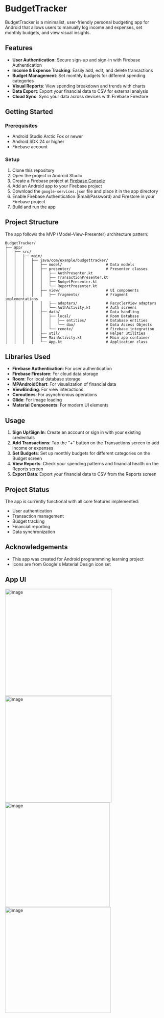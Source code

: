 # BudgetTracker

BudgetTracker is a minimalist, user-friendly personal budgeting app for Android that allows users to manually log income and expenses, set monthly budgets, and view visual insights.

## Features

- **User Authentication**: Secure sign-up and sign-in with Firebase Authentication
- **Income & Expense Tracking**: Easily add, edit, and delete transactions
- **Budget Management**: Set monthly budgets for different spending categories
- **Visual Reports**: View spending breakdown and trends with charts
- **Data Export**: Export your financial data to CSV for external analysis
- **Cloud Sync**: Sync your data across devices with Firebase Firestore

## Getting Started

### Prerequisites

- Android Studio Arctic Fox or newer
- Android SDK 24 or higher
- Firebase account

### Setup

1. Clone this repository
2. Open the project in Android Studio
3. Create a Firebase project at [Firebase Console](https://console.firebase.google.com/)
4. Add an Android app to your Firebase project
5. Download the `google-services.json` file and place it in the app directory
6. Enable Firebase Authentication (Email/Password) and Firestore in your Firebase project
7. Build and run the app

## Project Structure

The app follows the MVP (Model-View-Presenter) architecture pattern:

```
BudgetTracker/
├── app/
│   ├── src/
│   │   ├── main/
│   │   │   ├── java/com/example/budgettracker/
│   │   │   │   ├── model/                    # Data models
│   │   │   │   ├── presenter/                # Presenter classes
│   │   │   │   │   ├── AuthPresenter.kt
│   │   │   │   │   ├── TransactionPresenter.kt
│   │   │   │   │   ├── BudgetPresenter.kt
│   │   │   │   │   └── ReportPresenter.kt
│   │   │   │   ├── view/                     # UI components
│   │   │   │   │   ├── fragments/            # Fragment implementations
│   │   │   │   │   ├── adapters/             # RecyclerView adapters
│   │   │   │   │   └── AuthActivity.kt       # Auth screens
│   │   │   │   ├── data/                     # Data handling
│   │   │   │   │   ├── local/                # Room Database
│   │   │   │   │   │   ├── entities/         # Database entities
│   │   │   │   │   │   └── dao/              # Data Access Objects
│   │   │   │   │   └── remote/               # Firebase integration
│   │   │   │   ├── util/                     # Helper utilities
│   │   │   │   ├── MainActivity.kt           # Main app container
│   │   │   │   └── App.kt                    # Application class
```

## Libraries Used

- **Firebase Authentication**: For user authentication
- **Firebase Firestore**: For cloud data storage
- **Room**: For local database storage
- **MPAndroidChart**: For visualization of financial data
- **ViewBinding**: For view interactions
- **Coroutines**: For asynchronous operations
- **Glide**: For image loading
- **Material Components**: For modern UI elements

## Usage

1. **Sign Up/Sign In**: Create an account or sign in with your existing credentials
2. **Add Transactions**: Tap the "+" button on the Transactions screen to add income or expenses
3. **Set Budgets**: Set up monthly budgets for different categories on the Budget screen
4. **View Reports**: Check your spending patterns and financial health on the Reports screen
5. **Export Data**: Export your financial data to CSV from the Reports screen

## Project Status

The app is currently functional with all core features implemented:
- User authentication
- Transaction management
- Budget tracking
- Financial reporting
- Data synchronization

## Acknowledgements

- This app was created for Android programmning learning project
- Icons are from Google's Material Design icon set

## App UI
<img width="349" alt="image" src="https://github.com/user-attachments/assets/a9331de2-b28e-46f8-986d-ce0c3423c742" /> <img width="347" alt="image" src="https://github.com/user-attachments/assets/66c44291-724e-4db6-8697-5e1d1954c340" /> 
<img width="341" alt="image" src="https://github.com/user-attachments/assets/6e29a2d3-a7f7-4051-99bd-934b283099b0" /> <img width="345" alt="image" src="https://github.com/user-attachments/assets/2127a68e-8aa3-4cd3-bdb1-c7796191922b" />




